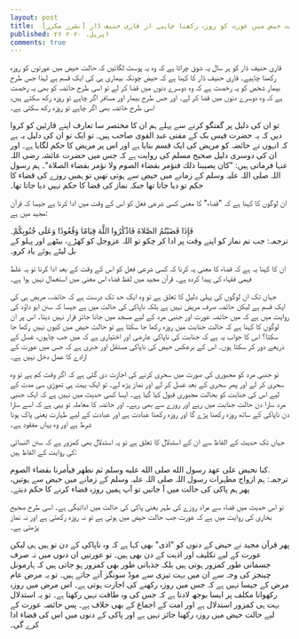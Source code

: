 ```yaml
---
layout: post
title:  حالت حیض میں عورت کو روزہ رکھنا چاہیے از قاری حنیف ڈار [نشرر مکرر]
published: ۲۶ اپریل، ۲۰۲۰
comments: true
---
```

قاری حنیف ڈار کو ہر سال یہ شوق چراتا ہے کہ وہ یہ پوسٹ لگائیں کہ حالت حیض میں عورتوں کو روزہ رکھنا چاہیے۔ قاری حنیف ڈار کا کہنا ہے کہ حیض چونکہ بیماری ہی کی ایک قسم ہے لہذا جس طرح بیمار شخص کو یہ رخصت ہے کہ وہ دوسرے دنوں میں قضا کر لے تو اسی طرح حائضہ کو بھی یہ رخصت ہے کہ وہ دوسرے دنوں میں قضا کر لے۔ اور جس طرح بیمار اور مسافر اگر چاہے تو روزہ رکھ سکتے ہیں، اسی طرح حائضہ بھی اگر چاہے تو روزہ رکھ سکتی ہے۔

تو ان کی دلیل پر گفتگو کرنے سے پہلے ہم ان کا مختصر سا تعارف اپنے قارئین کو کروا دیں کہ یہ حضرت فیس بک کے مفتی عبد القوی صاحب ہیں۔ تو ایک تو ان کی دلیل یہ ہے کہ انہوں نے حائضہ کو مریض کی ایک قسم بنایا ہے اور اس پر مریض کا حکم لگایا ہے۔ اور ان کی دوسری دلیل صحیح مسلم کی روایت ہے کہ جس میں حضرت عائشہ رضی اللہ عنہا فرماتی ہیں: "كان يصيبنا ذلك فنؤمر بقضاء الصوم ولا نؤمر بقضاء الصلاة"۔ ہم رسول اللہ صلی اللہ علیہ وسلم کے زمانے میں حیض سے ہوتی تھیں تو ہمیں روزے کی قضاء کا حکم تو دیا جاتا تھا جبکہ نماز کی قضا کا حکم نہیں دیا جاتا تھا۔

ان لوگوں کا کہنا ہے کہ "قضاء" کا معنی کسی شرعی فعل کو اس کے وقت میں ادا کرنا ہے جیسا کہ قرآن مجید میں ہے:

<div class="arabic">
فَإِذَا قَضَيْتُمُ الصَّلاةَ فَاذْكُرُوا اللَّهَ قِيَامًا وَقُعُودًا وَعَلَى جُنُوبِكُمْ۔
    <div class="translation">
    ترجمہ: جب تم نماز کو اپنے وقت پر ادا کر چکو تو اللہ عزوجل کو کھڑے، بیٹھے اور پہلو کے بل لیٹے ہوئے یاد کرو۔
    </div>
</div>


ان کا کہنا یہ ہے کہ قضاء کا معنی یہ کرنا کہ کسی شرعی فعل کو اس کے وقت کے بعد ادا کرنا تو یہ غلط فہمی فقہاء کی پیدا کردہ ہے۔ قرآن مجید میں لفظ قضاء اس معنی میں استعمال نہیں ہوا ہے۔

جہاں تک ان لوگوں کی پہلی دلیل کا تعلق ہے تو وہ ایک حد تک درست ہے کہ حائضہ، مریض ہی کی ایک قسم ہے لیکن حائضہ صرف مریض نہیں ہے بلکہ ناپاکی کی حالت میں ہے جیسا کہ سنن ابو داؤد کی روایت میں ہے کہ میں حائضہ عورت اور جنبی مرد کے لیے مسجد میں جانا جائز قرار نہیں دیتا۔ اس پر ان لوگوں کا کہنا ہے کہ حالت جنابت میں روزہ رکھا جا سکتا ہے تو حالت حیض میں کیوں نہیں رکھا جا سکتا؟ اس کا جواب یہ ہے کہ جنابت کی ناپاکی عارضی اور اختیاری ہے کہ میں جب چاہوں، غسل کے ذریعے دور کر سکتا ہوں۔ اس کے برعکس حیض کی ناپاکی مستقل اور جبری ہے کہ جس میں عورت کے ارادے کا عمل دخل نہیں ہے۔

تو جنبی مرد کو مجبوری کی صورت میں سحری کرنے کی اجازت دی گئی ہے کہ اگر وقت کم ہے تو وہ سحری کر لے اور پھر سحری کے بعد غسل کر لے اور نماز پڑھ لے۔ تو ایک بہت ہی تھوڑی سی مدت کے لیے اس کی جنابت کو بحالت مجبوری قبول کیا گیا ہے۔ ایسا کسی حدیث میں نہیں ہے کہ ایک جنبی مرد سارا دن حالت جنابت میں رہے اور روزے سے بھی رہے۔ اور حائضہ کا معاملہ تو یہی ہے کہ اسے سارا دن ناپاکی کے ساتھ روزہ رکھنا پڑے گا اور روزہ رکھنا عبادت ہے اور عبادت کے لیے طہارت یعنی پاک ہونا شرط ہے اور وہ یہاں مفقود ہے۔

جہاں تک حدیث کے الفاظ سے ان کے استدلال کا تعلق ہے تو یہ استدلال بھی کمزور ہے کہ سنن النسائی کی روایت کے الفاظ ہیں:

<div class="arabic">
كنا نحيض على عهد رسول الله صلى الله عليه وسلم ثم نطهر فيأمرنا بقضاء الصوم.
    <div class="translation">
    ترجمہ: ہم ازواج مطہرات رسول اللہ صلی اللہ علیہ وسلم کے زمانے میں حیض سے ہوتیں، پھر ہم پاکی کی حالت میں آ جاتیں تو آپ ہمیں روزہ قضاء کرنے کا حکم دیتے۔
    </div>
</div> 
 

تو اس حدیث میں قضاء سے مراد روزے کی طہر یعنی پاکی کی حالت میں ادائیگی ہے۔ اسی طرح صحیح بخاری کی روایت میں ہے کہ عورت جب حالت حیض میں ہوتی ہے تو نہ روزہ رکھتی ہے اور نہ نماز پڑھتی ہے۔

پھر قرآن مجید نے حیض کے دنوں کو "اذی" بھی کہا ہے کہ وہ ناپاکی کے دن تو ہیں ہی لیکن عورت کے لیے تکلیف اور اذیت کے دن بھی ہیں۔ تو عورتیں ان دنوں میں نہ صرف جسمانی طور کمزور ہوتی ہیں بلکہ جذباتی طور بھی کمزور ہو جاتی ہیں کہ ہارمونل چینجز کی وجہ سے ان میں بہت تیزی سے موڈ سونگز آتے جاتے ہیں۔ تو یہ مرض عام مرض کے جیسا نہیں ہے کہ جس میں روزہ رکھنے کی اجازت ہوتی ہے۔ اس مرض میں روزہ رکھوانا مکلف پر ایسا بوجھ لادنا ہے کہ جس کی وہ طاقت نہیں رکھتا ہے۔ تو یہ استدلال بہت ہی کمزور استدلال ہے اور امت کے اجماع کے بھی خلاف ہے۔ پس حائضہ عورت کے لیے حالت حیض میں روزہ رکھنا جائز نہیں ہے اور پاکی کے دنوں میں اس کی قضاء ادا کرے گی۔
